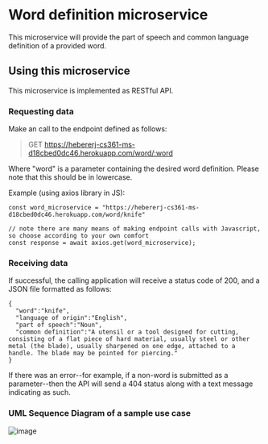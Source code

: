 # Word definition microservice
This microservice will provide the part of speech and common language definition of a provided word.

## Using this microservice
This microservice is implemented as RESTful API.

### Requesting data
Make an call to the endpoint defined as follows:

> GET https://hebererj-cs361-ms-d18cbed0dc46.herokuapp.com/word/:word

Where "word" is a parameter containing the desired word definition. Please note that this should be in lowercase.

Example (using axios library in JS):
```
const word_microservice = "https://hebererj-cs361-ms-d18cbed0dc46.herokuapp.com/word/knife"

// note there are many means of making endpoint calls with Javascript, so choose according to your own comfort
const response = await axios.get(word_microservice);
```

### Receiving data
If successful, the calling application will receive a status code of 200, and a JSON file formatted as follows:
```
{
  "word":"knife",
  "language of origin":"English",
  "part of speech":"Noun",
  "common definition":"A utensil or a tool designed for cutting, consisting of a flat piece of hard material, usually steel or other metal (the blade), usually sharpened on one edge, attached to a handle. The blade may be pointed for piercing."
}
```

If there was an error--for example, if a non-word is submitted as a parameter--then the API will send a 404 status along with a text message indicating as such.

### UML Sequence Diagram of a sample use case
![image](https://github.com/jheberer/CS-361-Microservice/assets/7217117/048fef23-ec54-4aaf-9b38-7d2271c11a76)
